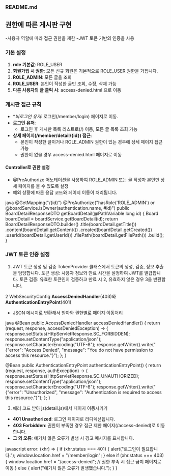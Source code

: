 ### README.md

## 권한에 따른 게시판 구현

-사용자 역할에 따라 접근 권한을 제한
-JWT 토큰 기반의 인증을 사용

### 기본 설정

1. **role 기본값**: ROLE_USER
2. **회원가입 시 권한**: 모든 신규 회원은 기본적으로 ROLE_USER 권한을 가집니다.
3. **ROLE_ADMIN**: 모든 글을 조회
4. **ROLE_USER**: 본인이 작성한 글만 조회, 수정, 삭제 가능
5. **다른 사용자의 글 클릭 시**: access-denied.html 으로 이동


### 게시판 접근 규칙

- **비로그인 유저*: 로그인(/member/login) 페이지로 이동.
- **로그인 유저**:
  - 로그인 후 게시판 목록 리스트로(/) 이동, 모든 글 목록 조회 가능
- **상세 페이지(/member/detail/{id}) 접근**: 
  - 본인이 작성한 글이거나 ROLE_ADMIN 권한이 있는 경우에 상세 페이지 접근가능
  - 권한이 없을 경우 access-denied.html 페이지로 이동
 


#### Controller로 권한 설정

- @PreAuthorize 어노테이션을 사용하여 ROLE_ADMIN 또는 글 작성자 본인만 상세 페이지를 볼 수 있도록 설정
- 예외 상황에 따른 응답 코드와 페이지 이동이 처리됩니다.

java
@GetMapping("/{id}")
@PreAuthorize("hasRole('ROLE_ADMIN') or @boardService.isOwner(authentication.name, #id)")
public BoardDetailResponseDTO getBoardDetail(@PathVariable long id) {
    Board boardDetail = boardService.getBoardDetail(id);
    return BoardDetailResponseDTO.builder()
            .title(boardDetail.getTitle())
            .content(boardDetail.getContent())
            .created(boardDetail.getCreated())
            .userId(boardDetail.getUserId())
            .filePath(boardDetail.getFilePath())
            .build();
}



### JWT 토큰 인증 설정
1. JWT 토큰 생성 및 검증
TokenProvider 클래스에서 토큰의 생성, 검증, 정보 추출을 담당합니다.
토큰 생성: 사용자 정보와 만료 시간을 설정하여 JWT를 발급합니다.
토큰 검증: 유효한 토큰인지 검증하고 만료 시 2, 유효하지 않은 경우 3을 반환합니다.

2 WebSecurityConfig  **AccessDeniedHandler**(403)와 **AuthenticationEntryPoint**(401)
-  JSON 메시지로 변환해서 받아와 권한별로 페이지 이동처리

java
@Bean
public AccessDeniedHandler accessDeniedHandler() {
    return (request, response, accessDeniedException) -> {
        response.setStatus(HttpServletResponse.SC_FORBIDDEN);
        response.setContentType("application/json");
        response.setCharacterEncoding("UTF-8");
        response.getWriter().write("{\"error\": \"Access Denied\", \"message\": \"You do not have permission to access this resource.\"}");
    };
}

@Bean
public AuthenticationEntryPoint authenticationEntryPoint() {
    return (request, response, authException) -> {
        response.setStatus(HttpServletResponse.SC_UNAUTHORIZED);
        response.setContentType("application/json");
        response.setCharacterEncoding("UTF-8");
        response.getWriter().write("{\"error\": \"Unauthorized\", \"message\": \"Authentication is required to access this resource.\"}");
    };
}

3. 에러 코드 받아 js(detail.js)에서 페이지 이동시키기

- **401 Unauthorized**: 로그인 페이지로 리디렉션됩니다.
- **403 Forbidden**: 권한이 부족한 경우 접근 제한 페이지(/access-denied)로 이동합니다.
- **그 외 오류**: 예기치 않은 오류가 발생 시 경고 메시지를 표시합니다.

javascript
error: (xhr) => {
    if (xhr.status === 401) {
        alert("로그인이 필요합니다.");
        window.location.href = "/member/login";
    } else if (xhr.status === 403) {
        window.location.href = "/access-denied"; // 권한 부족 시 접근 금지 페이지로 이동
    } else {
        alert("예기치 않은 오류가 발생했습니다.");
    }
}

